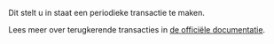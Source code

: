 Dit stelt u in staat een periodieke transactie te maken.

Lees meer over terugkerende transacties in [de officiële documentatie](https://firefly-iii.readthedocs.io/en/latest/advanced/recurring.html).